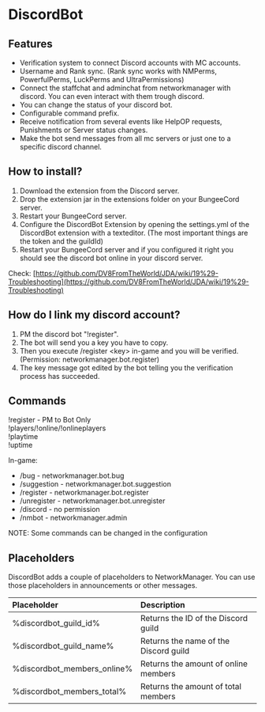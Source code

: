 # DiscordBot

## Features

* Verification system to connect Discord accounts with MC accounts.
* Username and Rank sync. \(Rank sync works with NMPerms, PowerfulPerms, LuckPerms and UltraPermissions\)
* Connect the staffchat and adminchat from networkmanager with discord. You can even interact with them trough discord.
* You can change the status of your discord bot.
* Configurable command prefix.
* Receive notification from several events like HelpOP requests, Punishments or Server status changes.
* Make the bot send messages from all mc servers or just one to a specific discord channel.

## How to install?

1. Download the extension from the Discord server.
2. Drop the extension jar in the extensions folder on your BungeeCord server.
3. Restart your BungeeCord server.
4. Configure the DiscordBot Extension by opening the settings.yml of the DiscordBot extension with a texteditor. \(The most important things are the token and the guildId\)
5. Restart your BungeeCord server and if you configured it right you should see the discord bot online in your discord server.

Check: [https://github.com/DV8FromTheWorld/JDA/wiki/19%29-Troubleshooting](https://github.com/DV8FromTheWorld/JDA/wiki/19%29-Troubleshooting)

## How do I link my discord account?

1. PM the discord bot "!register".
2. The bot will send you a key you have to copy.
3. Then you execute /register &lt;key&gt; in-game and you will be verified. \(Permission: networkmanager.bot.register\)
4. The key message got edited by the bot telling you the verification process has succeeded.

## Commands

!register - PM to Bot Only  
!players/!online/!onlineplayers  
!playtime  
!uptime

In-game:  
- /bug - networkmanager.bot.bug  
- /suggestion - networkmanager.bot.suggestion  
- /register - networkmanager.bot.register  
- /unregister - networkmanager.bot.unregister  
- /discord - no permission  
- /nmbot - networkmanager.admin

NOTE: Some commands can be changed in the configuration

## Placeholders

DiscordBot adds a couple of placeholders to NetworkManager. You can use those placeholders in announcements or other messages.

| Placeholder | Description |
| :--- | :--- |
| %discordbot\_guild\_id% | Returns the ID of the Discord guild |
| %discordbot\_guild\_name% | Returns the name of the Discord guild |
| %discordbot\_members\_online% | Returns the amount of online members |
| %discordbot\_members\_total% | Returns the amount of total members |

